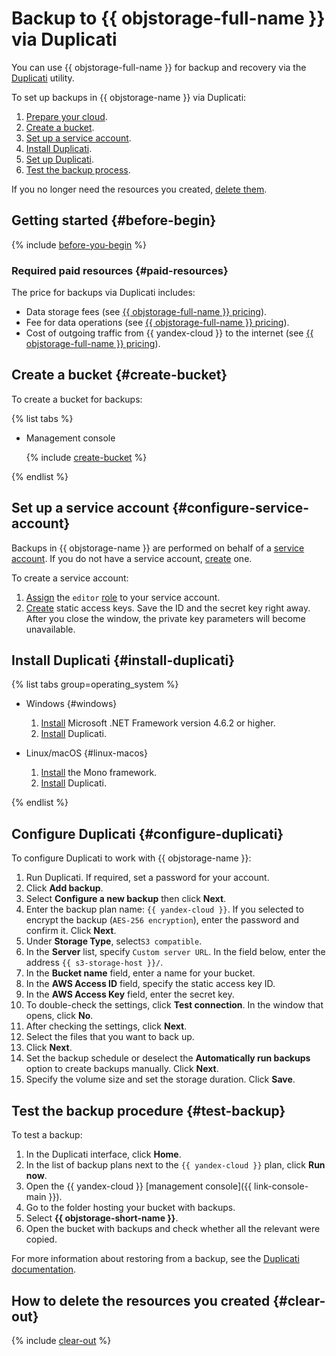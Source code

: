 # Backup to {{ objstorage-full-name }} via Duplicati

You can use {{ objstorage-full-name }} for backup and recovery via the [Duplicati](https://www.duplicati.com/) utility.

To set up backups in {{ objstorage-name }} via Duplicati:

1. [Prepare your cloud](#before-begin).
1. [Create a bucket](#create-bucket).
1. [Set up a service account](#configure-service-account).
1. [Install Duplicati](#install-duplicati).
1. [Set up Duplicati](#configure-duplicati).
1. [Test the backup process](#test-backup).

If you no longer need the resources you created, [delete them](#clear-out).

## Getting started {#before-begin}

{% include [before-you-begin](../_tutorials_includes/before-you-begin.md) %}


### Required paid resources {#paid-resources}

The price for backups via Duplicati includes:

* Data storage fees (see [{{ objstorage-full-name }} pricing](../../storage/pricing.md#prices-storage)).
* Fee for data operations (see [{{ objstorage-full-name }} pricing](../../storage/pricing.md#prices-operations)).
* Cost of outgoing traffic from {{ yandex-cloud }} to the internet (see [{{ objstorage-full-name }} pricing](../../storage/pricing.md#prices-traffic)).


## Create a bucket {#create-bucket}

To create a bucket for backups:

{% list tabs %}

- Management console

   {% include [create-bucket](../_tutorials_includes/create-public-bucket.md) %}

{% endlist %}

## Set up a service account {#configure-service-account}

Backups in {{ objstorage-name }} are performed on behalf of a [service account](../../iam/concepts/users/service-accounts.md). If you do not have a service account, [create](../../iam/operations/sa/create.md) one.

To create a service account:

1. [Assign](../../iam/operations/sa/assign-role-for-sa.md) the `editor` [role](../../iam/concepts/access-control/roles.md) to your service account.
1. [Create](../../iam/operations/sa/create-access-key.md) static access keys. Save the ID and the secret key right away. After you close the window, the private key parameters will become unavailable.

## Install Duplicati {#install-duplicati}

{% list tabs group=operating_system %}

- Windows {#windows}

   1. [Install](https://dotnet.microsoft.com/en-us/download) Microsoft .NET Framework version 4.6.2 or higher.
   1. [Install](https://www.duplicati.com/download) Duplicati.

- Linux/macOS {#linux-macos}

   1. [Install](https://www.mono-project.com/download/stable/) the Mono framework.
   1. [Install](https://www.duplicati.com/download) Duplicati.

{% endlist %}

## Configure Duplicati {#configure-duplicati}

To configure Duplicati to work with {{ objstorage-name }}:

1. Run Duplicati. If required, set a password for your account.
1. Click **Add backup**.
1. Select **Configure a new backup** then click **Next**.
1. Enter the backup plan name: `{{ yandex-cloud }}`. If you selected to encrypt the backup (`AES-256 encryption`), enter the password and confirm it. Click **Next**.
1. Under **Storage Type**, select`S3 compatible`.
1. In the **Server** list, specify `Custom server URL`. In the field below, enter the address `{{ s3-storage-host }}/`.
1. In the **Bucket name** field, enter a name for your bucket.
1. In the **AWS Access ID** field, specify the static access key ID.
1. In the **AWS Access Key** field, enter the secret key.
1. To double-check the settings, click **Test connection**. In the window that opens, click **No**.
1. After checking the settings, click **Next**.
1. Select the files that you want to back up.
1. Click **Next**.
1. Set the backup schedule or deselect the **Automatically run backups** option to create backups manually. Click **Next**.
1. Specify the volume size and set the storage duration. Click **Save**.

## Test the backup procedure {#test-backup}

To test a backup:

1. In the Duplicati interface, click **Home**.
1. In the list of backup plans next to the `{{ yandex-cloud }}` plan, click **Run now**.
1. Open the {{ yandex-cloud }} [management console]({{ link-console-main }}).
1. Go to the folder hosting your bucket with backups.
1. Select **{{ objstorage-short-name }}**.
1. Open the bucket with backups and check whether all the relevant were copied.

For more information about restoring from a backup, see the [Duplicati documentation](https://duplicati.readthedocs.io/en/latest/03-using-the-graphical-user-interface/#restoring-files-from-a-backup).

## How to delete the resources you created {#clear-out}

{% include [clear-out](../_tutorials_includes/storage-clear-out.md) %}
